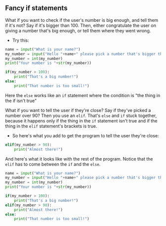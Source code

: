 ## Fancy if statements

What if you want to check if the user's number is big enough, and tell them if it's not? Say if it's bigger than 100. Then, either congratulate the user on giving a number that's big enough, or tell them where they went wrong. 

+ Try this:
```python
name = input("What is your name?")
my_number = input("Hello "+name+" please pick a number that's bigger than 100")
my_number = int(my_number)
print("Your number is "+str(my_number))

if(my_number > 100):
    print("That's a big number!")
else:
    print("That number is too small!")
```
  Here the `else` works like an `if` statement where the condition is "the thing in the if isn't true"

What if you want to tell the user if they're close? Say if they've picked a number over 90?
Then you use an `elif`. That's `else` and `if` stuck together, because it happens only if the thing in the `if` statement isn't true and if the thing in the `elif` statement's brackets is true. 

+ So here's what you add to get the program to tell the user they're close:
```python
elif(my_number > 90):
    print("Almost there!")
```
And here's what it looks like with the rest of the program. Notice that the `elif` has to come between the `if` and the `else`.
```python
name = input("What is your name?")
my_number = input("Hello "+name+" please pick a number that's bigger than 100")
my_number = int(my_number)
print("Your number is "+str(my_number))

if(my_number > 100):
    print("That's a big number!")
elif(my_number > 90):
    print("Almost there!")
else:
    print("That number is too small!")
```
